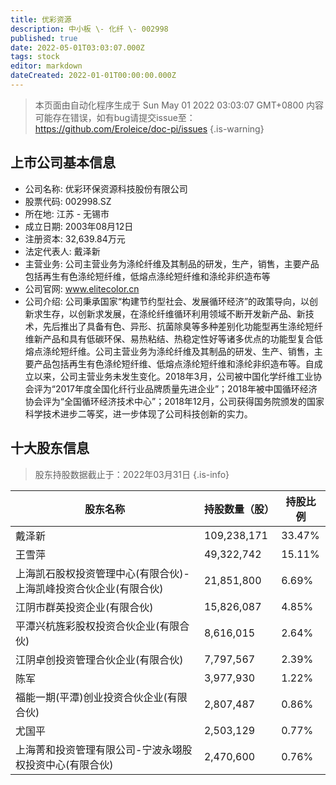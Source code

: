```yaml
---
title: 优彩资源
description: 中小板 \- 化纤 \- 002998
published: true
date: 2022-05-01T03:03:07.000Z
tags: stock
editor: markdown
dateCreated: 2022-01-01T00:00:00.000Z
---
```


> 本页面由自动化程序生成于 Sun May 01 2022 03:03:07 GMT+0800
> 内容可能存在错误，如有bug请提交issue至：https://github.com/Eroleice/doc-pi/issues
{.is-warning}

## 上市公司基本信息
- 公司名称: 优彩环保资源科技股份有限公司
- 股票代码: 002998.SZ
- 所在地: 江苏 - 无锡市
- 成立日期: 2003年08月12日
- 注册资本: 32,639.84万元
- 法定代表人: 戴泽新
- 主营业务: 公司主营业务为涤纶纤维及其制品的研发，生产，销售，主要产品包括再生有色涤纶短纤维，低熔点涤纶短纤维和涤纶非织造布等
- 公司官网: www.elitecolor.cn
- 公司介绍: 公司秉承国家“构建节约型社会、发展循环经济”的政策导向，以创新求生存，以创新求发展，在涤纶纤维循环利用领域不断开发新产品、新技术，先后推出了具备有色、异形、抗菌除臭等多种差别化功能型再生涤纶短纤维新产品和具有低碳环保、易热粘结、热稳定性好等诸多优点的功能型复合低熔点涤纶短纤维。公司主营业务为涤纶纤维及其制品的研发、生产、销售，主要产品包括再生有色涤纶短纤维、低熔点涤纶短纤维和涤纶非织造布等。自成立以来，公司主营业务未发生变化。2018年3月，公司被中国化学纤维工业协会评为“2017年度全国化纤行业品牌质量先进企业”；2018年被中国循环经济协会评为“全国循环经济技术中心”；2018年12月，公司获得国务院颁发的国家科学技术进步二等奖，进一步体现了公司科技创新的实力。


## 十大股东信息
> 股东持股数据截止于：2022年03月31日
{.is-info}

| 股东名称 | 持股数量（股） | 持股比例 |
| --- | --- | --- |
| 戴泽新 | 109,238,171 | 33.47% |
| 王雪萍 | 49,322,742 | 15.11% |
| 上海凯石股权投资管理中心(有限合伙)-上海凯峰投资合伙企业(有限合伙) | 21,851,800 | 6.69% |
| 江阴市群英投资企业(有限合伙) | 15,826,087 | 4.85% |
| 平潭兴杭旌彩股权投资合伙企业(有限合伙) | 8,616,015 | 2.64% |
| 江阴卓创投资管理合伙企业(有限合伙) | 7,797,567 | 2.39% |
| 陈军 | 3,977,930 | 1.22% |
| 福能一期(平潭)创业投资合伙企业(有限合伙) | 2,807,487 | 0.86% |
| 尤国平 | 2,503,129 | 0.77% |
| 上海菁和投资管理有限公司-宁波永翊股权投资中心(有限合伙) | 2,470,600 | 0.76% |




